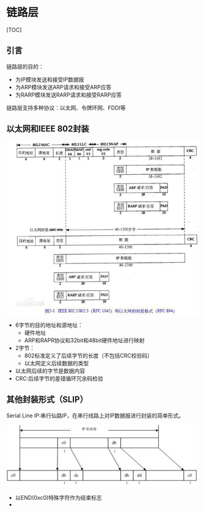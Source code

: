 # 链路层

[TOC]

## 引言

链路层的目的：
- 为IP模块发送和接受IP数据报
- 为ARP模块发送ARP请求和接受ARP应答
- 为RARP模块发送RARP请求和接受RARP应答

链路层支持多种协议：以太网、令牌环网、FDDI等

## 以太网和IEEE 802封装

![封装格式](../picture/以太网封装.jpg)

- 6字节的目的地址和源地址：
    + 硬件地址
    + ARP和RAPR协议和32bit和48bit硬件地址进行映射
- 2字节：
    + 802标准定义了后续字节的长度（不包括CRC校验码）
    + 以太网定义后续数据的类型
- 以太网后续的字节是数据内容
- CRC:后续字节的差错循环冗余码检验

## 其他封装形式（SLIP）

Serial Line IP:串行仙路IP，在串行线路上对IP数据报进行封装的简单形式。

![SLIP](../picture/SLIP封装.jpg)

- 以END(0xc0)特殊字符作为结束标志
- 